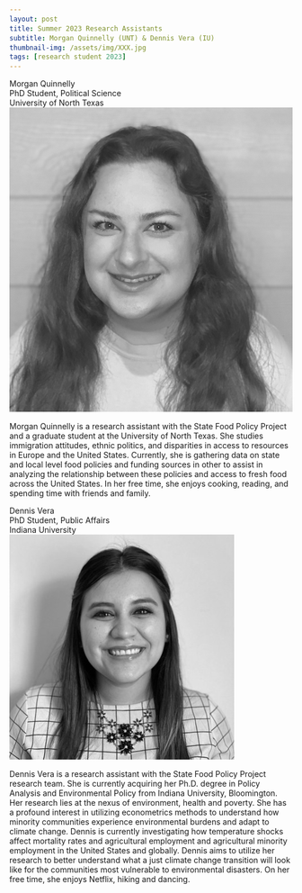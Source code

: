 ```yaml
---
layout: post
title: Summer 2023 Research Assistants
subtitle: Morgan Quinnelly (UNT) & Dennis Vera (IU)
thumbnail-img: /assets/img/XXX.jpg
tags: [research student 2023]
---
```


Morgan Quinnelly<br>
PhD Student, Political Science<br>
University of North Texas<br>
![Morgan Quinnelly](assets/img/morgan_year1.jpeg)


Morgan Quinnelly is a research assistant with the State Food Policy Project and a graduate student at the University of North Texas. She studies immigration attitudes, ethnic politics, and disparities in access to resources in Europe and the United States. Currently, she is gathering data on state and local level food policies and funding sources in other to assist in analyzing the relationship between these policies and access to fresh food across the United States. In her free time, she enjoys cooking, reading, and spending time with friends and family. 


Dennis Vera<br>
PhD Student, Public Affairs<br>
Indiana University<br>
![Dennis Vera](assets/img/dennis_year1.jfif)


Dennis Vera is a research assistant with the State Food Policy Project research team. She is currently acquiring her Ph.D. degree in Policy Analysis and Environmental Policy from Indiana University, Bloomington. Her research lies at the nexus of environment, health and poverty. She has a profound interest in utilizing econometrics methods to understand how minority communities experience environmental burdens and adapt to climate change. Dennis is currently investigating how temperature shocks affect mortality rates and agricultural employment and agricultural minority employment in the United States and globally. Dennis aims to utilize her research to better understand what a just climate change transition will look like for the communities most vulnerable to environmental disasters. On her free time, she enjoys Netflix, hiking and dancing.  
